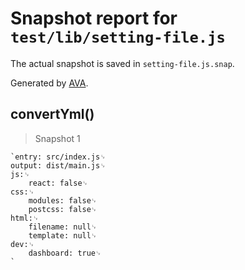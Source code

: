 # Snapshot report for `test/lib/setting-file.js`

The actual snapshot is saved in `setting-file.js.snap`.

Generated by [AVA](https://ava.li).

## convertYml()

> Snapshot 1

    `entry: src/index.js␊
    output: dist/main.js␊
    js:␊
        react: false␊
    css:␊
        modules: false␊
        postcss: false␊
    html:␊
        filename: null␊
        template: null␊
    dev:␊
        dashboard: true␊
    `
